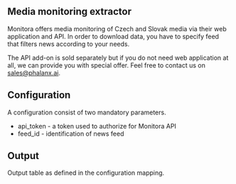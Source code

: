 ## Media monitoring extractor

Monitora offers media monitoring of Czech and Slovak media via their web application and API. In order to download data, you have to specify feed that filters news according to your needs. 

The API add-on is sold separately but if you do not need web application at all, we can provide you with special offer. Feel free to contact us on <sales@phalanx.ai>. 

## Configuration

A configuration consist of two mandatory parameters.

* api_token - a token used to authorize for Monitora API
* feed_id - identification of news feed

## Output

Output table as defined in the configuration mapping.
